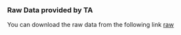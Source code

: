 ### Raw Data provided by TA

You can download the raw data from the following link [raw](https://www.dropbox.com/s/njehqednn8mycze/img_data.zip?dl=0)